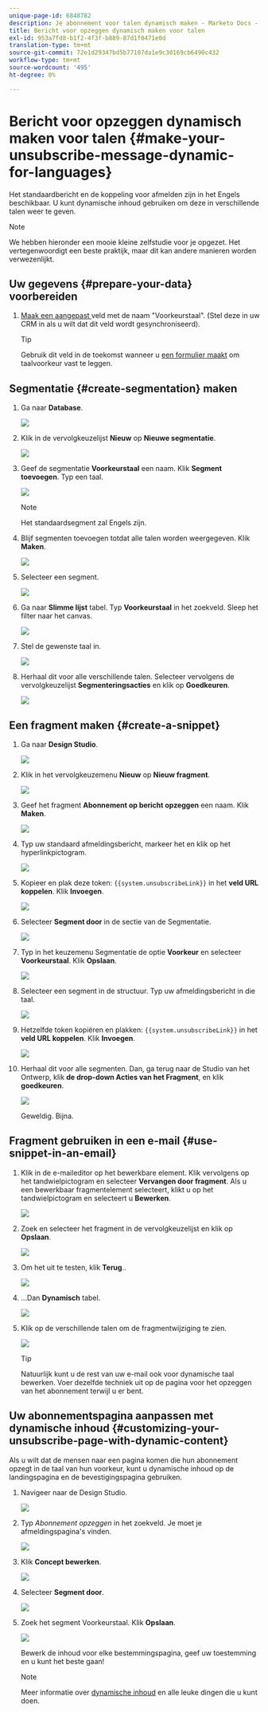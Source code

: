 ```yaml
---
unique-page-id: 6848782
description: Je abonnement voor talen dynamisch maken - Marketo Docs - Productdocumentatie
title: Bericht voor opzeggen dynamisch maken voor talen
exl-id: 953a7fd8-b1f2-4f3f-b889-87d1f0471e0d
translation-type: tm+mt
source-git-commit: 72e1d29347bd5b77107da1e9c30169cb6490c432
workflow-type: tm+mt
source-wordcount: '495'
ht-degree: 0%

---
```


# Bericht voor opzeggen dynamisch maken voor talen {#make-your-unsubscribe-message-dynamic-for-languages}

Het standaardbericht en de koppeling voor afmelden zijn in het Engels beschikbaar. U kunt dynamische inhoud gebruiken om deze in verschillende talen weer te geven.

>[!NOTE]
>
>We hebben hieronder een mooie kleine zelfstudie voor je opgezet. Het vertegenwoordigt een beste praktijk, maar dit kan andere manieren worden verwezenlijkt.

## Uw gegevens {#prepare-your-data} voorbereiden

1. [Maak een aangepast ](/help/marketo/product-docs/administration/field-management/create-a-custom-field-in-marketo.md) veld met de naam &quot;Voorkeurstaal&quot;. (Stel deze in uw CRM in als u wilt dat dit veld wordt gesynchroniseerd).

   >[!TIP]
   >
   >Gebruik dit veld in de toekomst wanneer u [een formulier maakt](/help/marketo/product-docs/demand-generation/forms/creating-a-form/create-a-form.md) om taalvoorkeur vast te leggen.

## Segmentatie {#create-segmentation} maken

1. Ga naar **Database**.

   ![](assets/db.png)

1. Klik in de vervolgkeuzelijst **Nieuw** op **Nieuwe segmentatie**.

   ![](assets/two.png)

1. Geef de segmentatie **Voorkeurstaal** een naam. Klik **Segment toevoegen**. Typ een taal.

   ![](assets/image2015-3-9-8-3a33-3a44.png)

   >[!NOTE]
   >
   >Het standaardsegment zal Engels zijn.

1. Blijf segmenten toevoegen totdat alle talen worden weergegeven. Klik **Maken**.

   ![](assets/image2015-3-9-8-3a38-3a5.png)

1. Selecteer een segment.

   ![](assets/image2015-3-9-8-3a38-3a17.png)

1. Ga naar **Slimme lijst** tabel. Typ **Voorkeurstaal** in het zoekveld. Sleep het filter naar het canvas.

   ![](assets/six.png)

1. Stel de gewenste taal in.

   ![](assets/seven.png)

1. Herhaal dit voor alle verschillende talen. Selecteer vervolgens de vervolgkeuzelijst **Segmenteringsacties** en klik op **Goedkeuren**.

   ![](assets/image2015-3-9-8-3a39-3a36.png)

## Een fragment maken {#create-a-snippet}

1. Ga naar **Design Studio**.

   ![](assets/ds.png)

1. Klik in het vervolgkeuzemenu **Nieuw** op **Nieuw fragment**.

   ![](assets/ten.png)

1. Geef het fragment **Abonnement op bericht opzeggen** een naam. Klik **Maken**.

   ![](assets/image2015-3-9-8-3a40-3a54.png)

1. Typ uw standaard afmeldingsbericht, markeer het en klik op het hyperlinkpictogram.

   ![](assets/image2015-3-9-8-3a41-3a47.png)

1. Kopieer en plak deze token: `{{system.unsubscribeLink}}` in het **veld URL koppelen**. Klik **Invoegen**.

   ![](assets/image2015-3-9-8-3a43-3a17.png)

1. Selecteer **Segment door** in de sectie van de Segmentatie.

   ![](assets/image2015-3-9-8-3a44-3a16.png)

1. Typ in het keuzemenu Segmentatie de optie **Voorkeur** en selecteer **Voorkeurstaal**. Klik **Opslaan**.

   ![](assets/image2015-3-9-8-3a44-3a32.png)

1. Selecteer een segment in de structuur. Typ uw afmeldingsbericht in die taal.

   ![](assets/image2015-3-9-8-3a45-3a43.png)

1. Hetzelfde token kopiëren en plakken: `{{system.unsubscribeLink}}` in het **veld URL koppelen**. Klik **Invoegen**.

   ![](assets/image2015-3-9-8-3a47-3a4.png)

1. Herhaal dit voor alle segmenten. Dan, ga terug naar de Studio van het Ontwerp, klik **de drop-down Acties van het Fragment**, en klik **goedkeuren**.

   ![](assets/image2015-3-9-8-3a47-3a34.png)

   Geweldig. Bijna.

## Fragment gebruiken in een e-mail {#use-snippet-in-an-email}

1. Klik in de e-maileditor op het bewerkbare element. Klik vervolgens op het tandwielpictogram en selecteer **Vervangen door fragment**. Als u een bewerkbaar fragmentelement selecteert, klikt u op het tandwielpictogram en selecteert u **Bewerken**.

   ![](assets/4.1.png)

1. Zoek en selecteer het fragment in de vervolgkeuzelijst en klik op **Opslaan**.

   ![](assets/image2015-3-9-8-3a50-3a16.png)

1. Om het uit te testen, klik **Terug**..

   ![](assets/4.3.png)

1. ...Dan **Dynamisch** tabel.

   ![](assets/4.4.png)

1. Klik op de verschillende talen om de fragmentwijziging te zien.

   ![](assets/4.5.png)

   >[!TIP]
   >
   >Natuurlijk kunt u de rest van uw e-mail ook voor dynamische taal bewerken. Voer dezelfde techniek uit op de pagina voor het opzeggen van het abonnement terwijl u er bent.

## Uw abonnementspagina aanpassen met dynamische inhoud {#customizing-your-unsubscribe-page-with-dynamic-content}

Als u wilt dat de mensen naar een pagina komen die hun abonnement opzegt in de taal van hun voorkeur, kunt u dynamische inhoud op de landingspagina en de bevestigingspagina gebruiken.

1. Navigeer naar de Design Studio.

   ![](assets/ds.png)

1. Typ _Abonnement opzeggen_ in het zoekveld. Je moet je afmeldingspagina&#39;s vinden.

   ![](assets/image2015-3-9-8-3a51-3a53.png)

1. Klik **Concept bewerken**.

   ![](assets/image2015-3-9-8-3a52-3a23.png)

1. Selecteer **Segment door**.

   ![](assets/image2015-3-9-8-3a52-3a57.png)

1. Zoek het segment Voorkeurstaal. Klik **Opslaan**.

   ![](assets/image2015-3-9-8-3a53-3a54.png)

   Bewerk de inhoud voor elke bestemmingspagina, geef uw toestemming en u kunt het beste gaan!

   >[!NOTE]
   >
   >Meer informatie over [dynamische inhoud](/help/marketo/product-docs/personalization/segmentation-and-snippets/segmentation/understanding-dynamic-content.md) en alle leuke dingen die u kunt doen.
